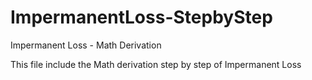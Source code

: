 # ImpermanentLoss-StepbyStep
Impermanent Loss - Math Derivation

This file include the Math derivation step by step of Impermanent Loss
